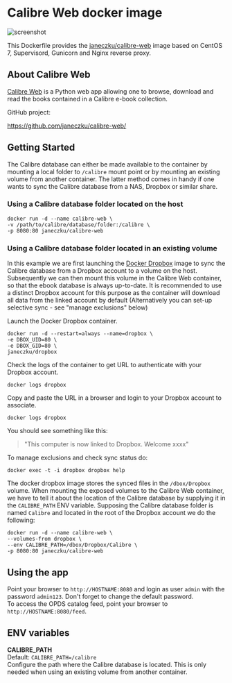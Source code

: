 # Calibre Web docker image

![screenshot](https://raw.githubusercontent.com/janeczku/docker-calibre-web/master/screenshot.png)

This Dockerfile provides the [janeczku/calibre-web](https://registry.hub.docker.com/u/janeczku/calibre-web/) image based on CentOS 7, Supervisord, Gunicorn and Nginx reverse proxy.

## About Calibre Web

[Calibre Web](https://github.com/janeczku/calibre-web/) is a Python web app allowing one to browse, download and read the books contained in a Calibre e-book collection.

GitHub project:

https://github.com/janeczku/calibre-web/

## Getting Started

The Calibre database can either be made available to the container by mounting a local folder to `/calibre` mount point or by mounting an existing volume from another container. The latter method comes in handy if one wants to sync the Calibre database from a NAS, Dropbox or similar share.

### Using a Calibre database folder located on the host

    docker run -d --name calibre-web \
    -v /path/to/calibre/database/folder:/calibre \
    -p 8080:80 janeczku/calibre-web

### Using a Calibre database folder located in an existing volume
In this example we are first launching the [Docker Dropbox](https://registry.hub.docker.com/u/janeczku/dropbox/) image to sync the Calibre database from a Dropbox account to a volume on the host. Subsequently we can then mount this volume in the Calibre Web container, so that the ebook database is always up-to-date. It is recommended to use a distinct Dropbox account for this purpose as the container will download all data from the linked account by default (Alternatively you can set-up selective sync - see "manage exclusions" below)

Launch the Docker Dropbox container.

    docker run -d --restart=always --name=dropbox \
    -e DBOX_UID=80 \
    -e DBOX_GID=80 \
    janeczku/dropbox

Check the logs of the container to get URL to authenticate with your Dropbox account.

	docker logs dropbox

Copy and paste the URL in a browser and login to your Dropbox account to associate.

	docker logs dropbox

You should see something like this:

> "This computer is now linked to Dropbox. Welcome xxxx"

To manage exclusions and check sync status do:

	docker exec -t -i dropbox dropbox help

The docker dropbox image stores the synced files in the `/dbox/Dropbox` volume. When mounting the exposed volumes to the Calibre Web container, we have to tell it about the location of the Calibre database by supplying it in the `CALIBRE_PATH` ENV variable. Supposing the Calibre database folder is named `Calibre` and located in the root of the Dropbox account we do the following:

	docker run -d --name calibre-web \
	--volumes-from dropbox \
	--env CALIBRE_PATH=/dbox/Dropbox/Calibre \
	-p 8080:80 janeczku/calibre-web

## Using the app

Point your browser to `http://HOSTNAME:8080`  and login as user `admin` with the password `admin123`. Don't forget to change the default password.     
To access the OPDS catalog feed, point your browser to `http://HOSTNAME:8080/feed`.

## ENV variables

**CALIBRE_PATH**  
Default: `CALIBRE_PATH=/calibre`  
Configure the path where the Calibre database is located. This is only needed when using an existing volume from another container.
